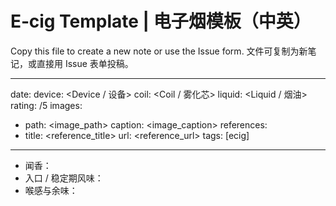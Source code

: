 # E‑cig Template | 电子烟模板（中英）

Copy this file to create a new note or use the Issue form. 文件可复制为新笔记，或直接用 Issue 表单投稿。

---
date: <YYYY-MM-DD>
device: <Device / 设备>
coil: <Coil / 雾化芯>
liquid: <Liquid / 烟油>
rating: <score>/5
images: 
  - path: <image_path>
    caption: <image_caption>
references:
  - title: <reference_title>
    url: <reference_url>
tags: [ecig]
---

- 闻香：
- 入口 / 稳定期风味：
- 喉感与余味：
